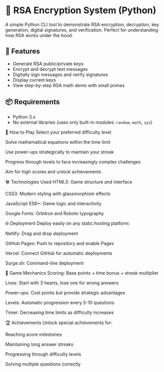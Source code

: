 # 🔐 RSA Encryption System (Python)

A simple Python CLI tool to demonstrate RSA encryption, decryption, key generation, digital signatures, and verification. Perfect for understanding how RSA works under the hood.

## 🚀 Features

- Generate RSA public/private keys
- Encrypt and decrypt text messages
- Digitally sign messages and verify signatures
- Display current keys
- View step-by-step RSA math demo with small primes

## 📦 Requirements

- Python 3.x  
- No external libraries (uses only built-in modules: `random`, `math`, `sys`)

🎯 How to Play
Select your preferred difficulty level

Solve mathematical equations within the time limit

Use power-ups strategically to maintain your streak

Progress through levels to face increasingly complex challenges

Aim for high scores and unlock achievements

🛠️ Technologies Used
HTML5: Game structure and interface

CSS3: Modern styling with glassmorphism effects

JavaScript ES6+: Game logic and interactivity

Google Fonts: Orbitron and Roboto typography

🌐 Deployment
Deploy easily on any static hosting platform:

Netlify: Drag and drop deployment

GitHub Pages: Push to repository and enable Pages

Vercel: Connect GitHub for automatic deployments

Surge.sh: Command-line deployment

🎨 Game Mechanics
Scoring: Base points + time bonus + streak multiplier

Lives: Start with 3 hearts, lose one for wrong answers

Power-ups: Cost points but provide strategic advantages

Levels: Automatic progression every 5-10 questions

Timer: Decreasing time limits as difficulty increases

🏆 Achievements
Unlock special achievements for:

Reaching score milestones

Maintaining long answer streaks

Progressing through difficulty levels

Solving multiple questions correctly

